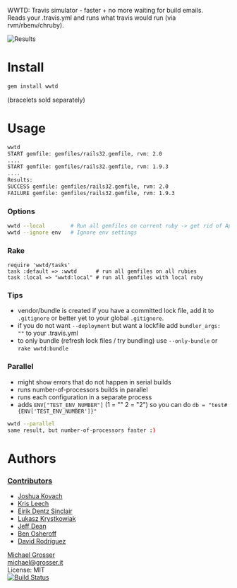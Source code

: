 WWTD: Travis simulator - faster + no more waiting for build emails.<br/>
Reads your .travis.yml and runs what travis would run (via rvm/rbenv/chruby).

![Results](http://dl.dropbox.com/u/2670385/Web/wwtd-results.png)

Install
=======

```Bash
gem install wwtd
```
(bracelets sold separately)

Usage
=====

```Bash
wwtd
START gemfile: gemfiles/rails32.gemfile, rvm: 2.0
....
START gemfile: gemfiles/rails32.gemfile, rvm: 1.9.3
....
Results:
SUCCESS gemfile: gemfiles/rails32.gemfile, rvm: 2.0
FAILURE gemfile: gemfiles/rails32.gemfile, rvm: 1.9.3
```

### Options
```Bash
wwtd --local        # Run all gemfiles on current ruby -> get rid of Appraisal
wwtd --ignore env   # Ignore env settings
```

### Rake
```
require 'wwtd/tasks'
task :default => :wwtd      # run all gemfiles on all rubies
task :local => "wwtd:local" # run all gemfiles with local ruby
```

### Tips
 - vendor/bundle is created if you have a committed lock file, add it to `.gitignore` or better yet to your global `.gitignore`.
 - if you do not want `--deployment` but want a lockfile add `bundler_args: ""` to your .travis.yml
 - to only bundle (refresh lock files / try bundling) use `--only-bundle` or `rake wwtd:bundle`

### Parallel

 - might show errors that do not happen in serial builds
 - runs number-of-processors builds in parallel
 - runs each configuration in a separate process
 - adds `ENV["TEST_ENV_NUMBER"]` (1 = "" 2 = "2") so you can do `db = "test#{ENV['TEST_ENV_NUMBER']}"`

```Bash
wwtd --parallel
same result, but number-of-processors faster :)
```

Authors
=======

### [Contributors](https://github.com/grosser/wwtd/contributors)
 - [Joshua Kovach](https://github.com/shekibobo)
 - [Kris Leech](https://github.com/krisleech)
 - [Eirik Dentz Sinclair](https://github.com/edsinclair)
 - [Lukasz Krystkowiak](https://github.com/lukkry)
 - [Jeff Dean](https://github.com/zilkey)
 - [Ben Osheroff](https://github.com/osheroff)
 - [David Rodríguez](https://github.com/deivid-rodriguez)

[Michael Grosser](http://grosser.it)<br/>
michael@grosser.it<br/>
License: MIT<br/>
[![Build Status](https://travis-ci.org/grosser/wwtd.png)](https://travis-ci.org/grosser/wwtd)
